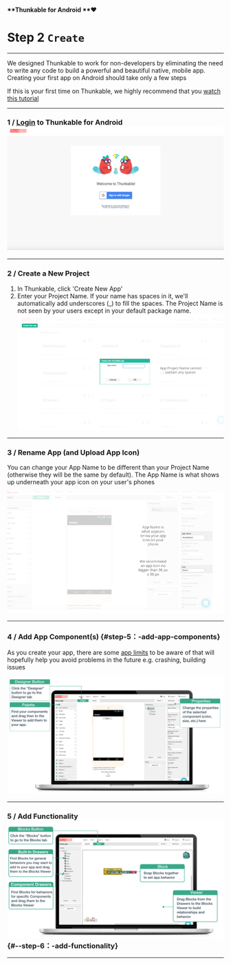 #### **Thunkable for Android **❤

# Step 2 `Create`

---

We designed Thunkable to work for non-developers by eliminating the need to write any code to build a powerful and beautiful native, mobile app. Creating your first app on Android should take only a few steps

If this is your first time on Thunkable, we highly recommend that you [watch this tutorial](https://www.youtube.com/watch?v=hZ7z3t-98O0)

---

### 1 / [Login](https://ios.thunkable.com) to Thunkable for Android![](/assets/login-android.png)

---

### 2 / Create a New Project

1. In Thunkable, click 'Create New App'
2. Enter your Project Name.  If your name has spaces in it, we'll automatically add underscores \(\_\) to fill the spaces. The Project Name is not seen by your users except in your default package name. ![](/assets/create-android-fig-1.png)

---

### 3 / Rename App \(and Upload App Icon\)

You can change your App Name to be different than your Project Name \(otherwise they will be the same by default\). The App Name is what shows up underneath your app icon on your user's phones

![](/assets/create-android-fig-2.png)

---

### 4 / **Add App Component\(s\)** {#step-5：-add-app-components}

As you create your app, there are some [app limits](#limits) to be aware of that will hopefully help you avoid problems in the future e.g. crashing, building issues

![](/assets/add-blocks.png)

---

### 5 / **Add Functionality**![](/assets/connect-blocks.png) {#--step-6：-add-functionality}

---

#### 

#### 



